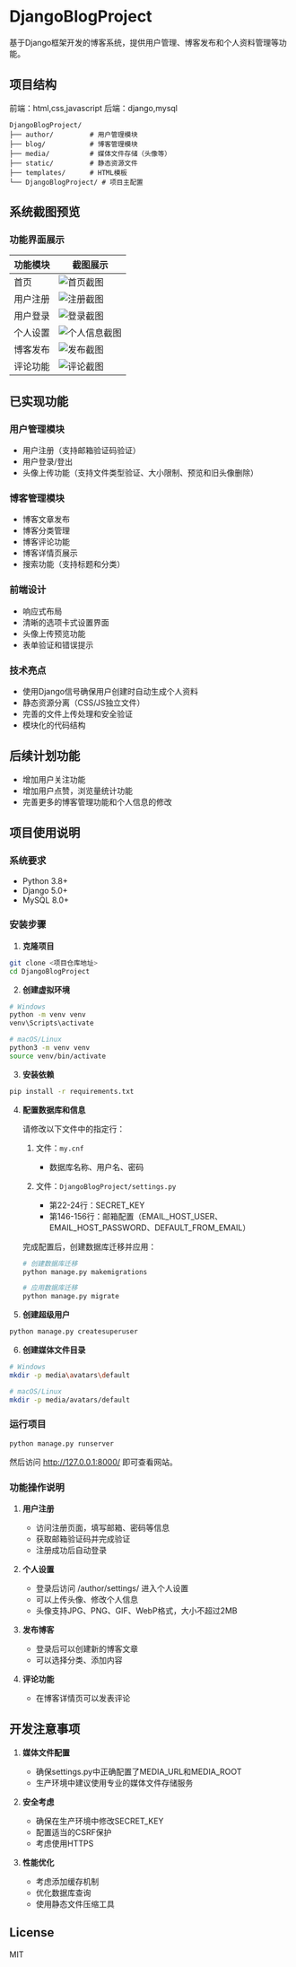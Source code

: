 # DjangoBlogProject

基于Django框架开发的博客系统，提供用户管理、博客发布和个人资料管理等功能。

## 项目结构

前端：html,css,javascript
后端：django,mysql

```
DjangoBlogProject/
├── author/         # 用户管理模块
├── blog/           # 博客管理模块
├── media/          # 媒体文件存储（头像等）
├── static/         # 静态资源文件
├── templates/      # HTML模板
└── DjangoBlogProject/ # 项目主配置
```

## 系统截图预览

### 功能界面展示

| 功能模块 | 截图展示 |
|---------|--------|
| 首页 | ![首页截图](show/home.png) |
| 用户注册 | ![注册截图](show/register.png) |
| 用户登录 | ![登录截图](show/login.png) |
| 个人设置 | ![个人信息截图](show/setting.png) |
| 博客发布 | ![发布截图](show/publish.png) |
| 评论功能 | ![评论截图](show/comment.png) |


## 已实现功能

### 用户管理模块
- 用户注册（支持邮箱验证码验证）
- 用户登录/登出
- 头像上传功能（支持文件类型验证、大小限制、预览和旧头像删除）

### 博客管理模块
- 博客文章发布
- 博客分类管理
- 博客评论功能
- 博客详情页展示
- 搜索功能（支持标题和分类）

### 前端设计
- 响应式布局
- 清晰的选项卡式设置界面
- 头像上传预览功能
- 表单验证和错误提示

### 技术亮点
- 使用Django信号确保用户创建时自动生成个人资料
- 静态资源分离（CSS/JS独立文件）
- 完善的文件上传处理和安全验证
- 模块化的代码结构

## 后续计划功能

- 增加用户关注功能
- 增加用户点赞，浏览量统计功能
- 完善更多的博客管理功能和个人信息的修改

## 项目使用说明

### 系统要求
- Python 3.8+
- Django 5.0+
- MySQL 8.0+

### 安装步骤

1. **克隆项目**
```bash
git clone <项目仓库地址>
cd DjangoBlogProject
```

2. **创建虚拟环境**
```bash
# Windows
python -m venv venv
venv\Scripts\activate

# macOS/Linux
python3 -m venv venv
source venv/bin/activate
```

3. **安装依赖**
```bash
pip install -r requirements.txt
```

4. **配置数据库和信息**
   
   请修改以下文件中的指定行：
   
   1. 文件：`my.cnf`
      - 数据库名称、用户名、密码
   
   2. 文件：`DjangoBlogProject/settings.py`
      - 第22-24行：SECRET_KEY
      - 第146-156行：邮箱配置（EMAIL_HOST_USER、EMAIL_HOST_PASSWORD、DEFAULT_FROM_EMAIL）
   
   完成配置后，创建数据库迁移并应用：
   ```bash
   # 创建数据库迁移
   python manage.py makemigrations

   # 应用数据库迁移
   python manage.py migrate
   ```

5. **创建超级用户**
```bash
python manage.py createsuperuser
```

6. **创建媒体文件目录**
```bash
# Windows
mkdir -p media\avatars\default

# macOS/Linux
mkdir -p media/avatars/default
```

### 运行项目

```bash
python manage.py runserver
```

然后访问 http://127.0.0.1:8000/ 即可查看网站。

### 功能操作说明

1. **用户注册**
   - 访问注册页面，填写邮箱、密码等信息
   - 获取邮箱验证码并完成验证
   - 注册成功后自动登录

2. **个人设置**
   - 登录后访问 /author/settings/ 进入个人设置
   - 可以上传头像、修改个人信息
   - 头像支持JPG、PNG、GIF、WebP格式，大小不超过2MB

3. **发布博客**
   - 登录后可以创建新的博客文章
   - 可以选择分类、添加内容

4. **评论功能**
   - 在博客详情页可以发表评论


## 开发注意事项

1. **媒体文件配置**
   - 确保settings.py中正确配置了MEDIA_URL和MEDIA_ROOT
   - 生产环境中建议使用专业的媒体文件存储服务

2. **安全考虑**
   - 确保在生产环境中修改SECRET_KEY
   - 配置适当的CSRF保护
   - 考虑使用HTTPS

3. **性能优化**
   - 考虑添加缓存机制
   - 优化数据库查询
   - 使用静态文件压缩工具

## License

MIT